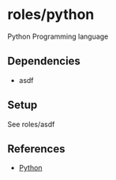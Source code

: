 # roles/python
Python Programming language



## Dependencies
- asdf



## Setup
See roles/asdf



## References
- [Python](https://github.com/python/)

